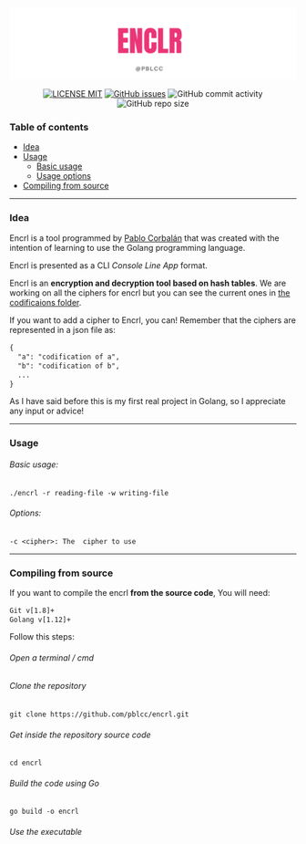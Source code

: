 <p align="center"><img src="img/bg.png"></p>
<p align="center">
  <a href="LICENSE"><img alt="LICENSE MIT" src="https://img.shields.io/bower/l/bootstrap?color=ff69b4&label=LICENSE&style=flat-square"></a>
  <a href="https://github.com/pblcc/encrl/issues"><img alt="GitHub issues" src="https://img.shields.io/github/issues/pblcc/encrl?color=ff69b4&label=ISSUES&style=flat-square"></a>
  <img alt="GitHub commit activity" src="https://img.shields.io/github/commit-activity/m/pblcc/encrl?color=ff69b4&label=COMMITS&style=flat-square">
  <img alt="GitHub repo size" src="https://img.shields.io/github/repo-size/pblcc/encrl?color=ff69b4&label=SIZE&style=flat-square">
</p>

### Table of contents
- [Idea](#idea)
- [Usage](#usage)
  - [Basic usage](#basic-usage)
  - [Usage options](#options)
- [Compiling from source](#compiling-from-source)

---

### Idea
Encrl is a tool programmed by [Pablo Corbalán](https://github.com/pblcc) that was created with the intention of learning to use the Golang programming language.

Encrl is presented as a CLI *Console Line App* format.

Encrl is an **encryption and decryption tool based on hash tables**. We are working on all the ciphers for encrl but you can see the current ones in [the codificaions folder](/codifications/).

If you want to add a cipher to Encrl, you can! Remember that the ciphers are represented in a json file as:
```
{
  "a": "codification of a",
  "b": "codification of b",
  ...
}
```
As I have said before this is my first real project in Golang, so I appreciate any input or advice!

---

### Usage
###### Basic usage:
```shell
./encrl -r reading-file -w writing-file
```
###### Options:
```
-c <cipher>: The  cipher to use
```

---

### Compiling from source
If you want to compile the encrl **from the source code**, You will need:
```
Git v[1.8]+
Golang v[1.12]+
```
Follow this steps:
###### Open a terminal / cmd
###### Clone the repository
```
git clone https://github.com/pblcc/encrl.git
```
###### Get inside the repository source code
```
cd encrl
```
###### Build the code using Go
```
go build -o encrl
```
###### Use the executable
